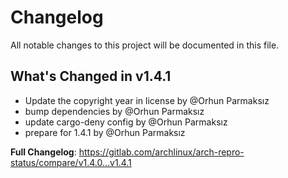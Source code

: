 # Changelog

All notable changes to this project will be documented in this file.

## What's Changed in v1.4.1
* Update the copyright year in license by @Orhun Parmaksız
* bump dependencies by @Orhun Parmaksız
* update cargo-deny config by @Orhun Parmaksız
* prepare for 1.4.1 by @Orhun Parmaksız

**Full Changelog**: https://gitlab.com/archlinux/arch-repro-status/compare/v1.4.0...v1.4.1

<!-- generated by git-cliff -->
